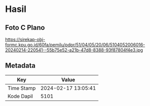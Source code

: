 # Hasil

## Foto C Plano

https://sirekap-obj-formc.kpu.go.id/60fa/pemilu/pdpr/51/04/05/20/06/5104052006016-20240214-220541--55b75e52-a21b-47d8-8388-93f87804f4e3.jpg


## Metadata

| Key        | Value               |
| ---------- | ------------------- |
| Time Stamp | 2024-02-17 13:05:41 |
| Kode Dapil | 5101                |



